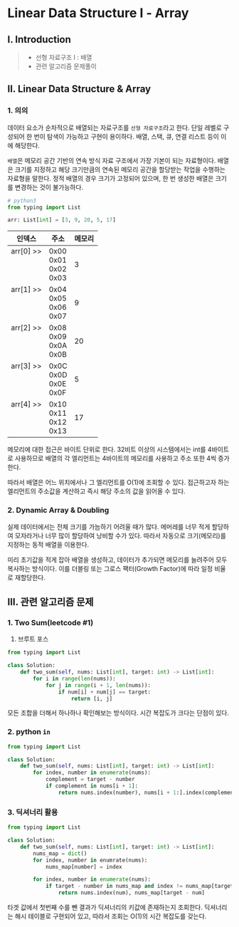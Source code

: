 # Linear Data Structure Ⅰ - Array

## Ⅰ. Introduction

> - 선형 자료구조 Ⅰ : 배열
> - 관련 알고리즘 문제풀이

## Ⅱ. Linear Data Structure & Array

### 1. 의의

데이터 요소가 순차적으로 배열되는 자료구조를 `선형 자료구조`라고 한다. 단일 레벨로 구성되어 한 번이 탐색이 가능하고 구현이 용이하다. 배열, 스택, 큐, 연결 리스트 등이 이에 해당한다.

`배열`은 메모리 공간 기반의 연속 방식 자료 구조에서 가장 기본이 되는 자료형이다. 배열은 크기를 지정하고 해당 크기만큼의 연속된 메모리 공간을 할당받는 작업을 수행하는 자료형을 말한다. 정적 배열의 경우 크기가 고정되어 있으며, 한 번 생성한 배열은 크기를 변경하는 것이 불가능하다.

```py
# python3
from typing import List

arr: List[int] = [3, 9, 20, 5, 17]
```

| 인덱스                        | 주소                            | 메모리 |
| ----------------------------- | ------------------------------- | ------ |
| arr[0] >><br/><br/><br/><br/> | 0x00<br/>0x01<br/>0x02<br/>0x03 | 3      |
| arr[1] >><br/><br/><br/><br/> | 0x04<br/>0x05<br/>0x06<br/>0x07 | 9      |
| arr[2] >><br/><br/><br/><br/> | 0x08<br/>0x09<br/>0x0A<br/>0x0B | 20     |
| arr[3] >><br/><br/><br/><br/> | 0x0C<br/>0x0D<br/>0x0E<br/>0x0F | 5      |
| arr[4] >><br/><br/><br/><br/> | 0x10<br/>0x11<br/>0x12<br/>0x13 | 17     |

메모리에 대한 접근은 바이트 단위로 한다. 32비트 이상의 시스템에서는 int를 4바이트로 사용하므로 배열의 각 엘리먼트는 4바이트의 메모리를 사용하고 주소 또한 4씩 증가한다.

따라서 배열은 어느 위치에서나 그 엘리먼트를 O(1)에 조회할 수 있다. 접근하고자 하는 엘리먼트의 주소값을 계산하고 즉시 해당 주소의 값을 읽어올 수 있다.

### 2. Dynamic Array & Doubling

실제 데이터에서는 전체 크기를 가늠하기 어려울 때가 많다. 메머레를 너무 적게 할당하여 모자라거나 너무 많이 할당하여 낭비할 수가 있다. 따라서 자동으로 크기(메모리)를 지정하는 동적 배열을 이용한다.

미리 초기값을 적게 잡아 배열을 생성하고, 데이터가 추가되면 메모리를 늘려주어 모두 복사하는 방식이다. 이를 더블링 또는 그로스 팩터(Growth Factor)에 따라 일정 비율로 재할당한다.

## Ⅲ. 관련 알고리즘 문제

### 1. Two Sum(leetcode #1)

1. 브루트 포스

```python
from typing import List

class Solution:
    def two_sum(self, nums: List[int], target: int) -> List[int]:
        for i in range(len(nums)):
            for j in range(i + 1, len(nums)):
                if num[i] + num[j] == target:
                    return [i, j]
```

모든 조합을 더해서 하나하나 확인해보는 방식이다. 시간 복잡도가 크다는 단점이 있다.

### 2. python `in`

```python
from typing import List

class Solution:
    def two_sum(self, nums: List[int], target: int) -> List[int]:
        for index, number in enumerate(nums):
            complement = target - number
            if complement in nums[i + 1]:
                return nums.index(number), nums[i + 1:].index(complement) + (i + 1)
```

### 3. 딕셔너리 활용

```python
from typing import List

class Solution:
    def two_sum(self, nums: List[int], target: int) -> List[int]:
        nums_map = dict()
        for index, number in enumrate(nums):
            nums_map[number] = index

        for index, number in enumerate(nums):
            if target - number in nums_map and index != nums_map[target - num] :
                return nums.index(num), nums_map[target - num]
```

타겟 값에서 첫번째 수를 뺀 결과가 딕셔너리의 키값에 존재하는지 조회한다. 딕셔너리는 해시 테이블로 구현되어 있고, 따라서 조회는 O(1)의 시간 복잡도를 갖는다.
